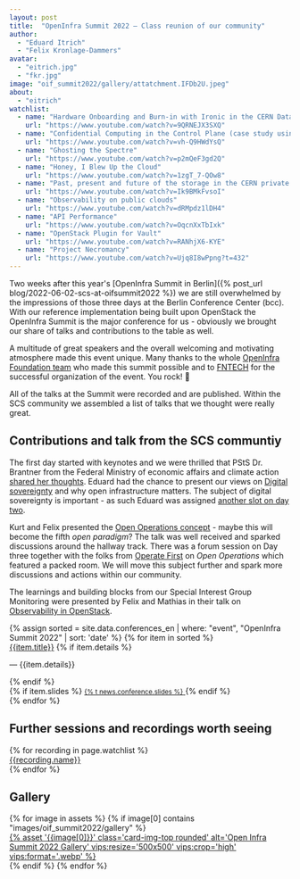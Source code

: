 ```yaml
---
layout: post
title:  "OpenInfra Summit 2022 – Class reunion of our community"
author:
  - "Eduard Itrich"
  - "Felix Kronlage-Dammers"
avatar:
  - "eitrich.jpg"
  - "fkr.jpg"
image: "oif_summit2022/gallery/attatchment.IFDb2U.jpeg"
about:
  - "eitrich"
watchlist:
  - name: "Hardware Onboarding and Burn-in with Ironic in the CERN Data Center"
    url: "https://www.youtube.com/watch?v=9QRNEJX3SXQ"
  - name: "Confidential Computing in the Control Plane (case study using Barbican)"
    url: "https://www.youtube.com/watch?v=vh-Q9HWdYsQ"
  - name: "Ghosting the Spectre"
    url: "https://www.youtube.com/watch?v=p2mQeF3gd2Q"
  - name: "Honey, I Blew Up the Cloud"
    url: "https://www.youtube.com/watch?v=1zgT_7-QOw8"
  - name: "Past, present and future of the storage in the CERN private cloud"
    url: "https://www.youtube.com/watch?v=Ik9BMkFvsoI"
  - name: "Observability on public clouds"
    url: "https://www.youtube.com/watch?v=dRMpdz1lDH4"
  - name: "API Performance"
    url: "https://www.youtube.com/watch?v=OqcnXxTbIxk"
  - name: "OpenStack Plugin for Vault"
    url: "https://www.youtube.com/watch?v=RANhjX6-KYE"
  - name: "Project Necromancy"
    url: "https://www.youtube.com/watch?v=Ujq8I8wPpng?t=432"
---
```


Two weeks after this year's [OpenInfra Summit in Berlin]({% post_url blog/2022-06-02-scs-at-oifsummit2022 %})
we are still overwhelmed by the impressions of those three days at the Berlin Conference Center (bcc).
With our reference implementation being built upon OpenStack the OpenInfra Summit is the major conference
for us - obviously we brought our share of talks and contributions to the table as well.

A multitude of great speakers and the overall welcoming and motivating atmosphere made this event unique.
Many thanks to the whole [OpenInfra Foundation team](https://openinfra.dev/about/staff/) who made
this summit possible and to [FNTECH](https://www.fntech.com/) for the successful organization of
the event. You rock! 🤘

All of the talks at the Summit were recorded and are published. Within the SCS community we assembled a list of
talks that we thought were really great.

## Contributions and talk from the SCS communtiy

The first day started with keynotes and we were thrilled that PStS Dr. Brantner from the Federal Ministry of economic affairs and climate
action [shared her thoughts](https://www.youtube.com/watch?v=ZlPLGmBfaVc&t=4420s).
Eduard had the chance to present our views on [Digital sovereignty](https://www.youtube.com/watch?v=i2hQQFJi3Yo) and why open infrastructure
matters. The subject of digital sovereignty is important - as such Eduard was assigned [another slot on day two](https://www.youtube.com/watch?v=Lvz2PcHq0yY).

Kurt and Felix presented the [Open Operations concept](https://www.youtube.com/watch?v=oGuUty7ufN8) - maybe this will become the fifth _open paradigm_?
The talk was well received and sparked discussions around the hallway track. There was a forum session on Day three together with the folks from
[Operate First](https://www.operate-first.cloud/) on _Open Operations_ which featured a packed room. We will move this subject further and spark
more discussions and actions within our community.

The learnings and building blocks from our Special Interest Group Monitoring were presented by Felix and Mathias in their
talk on [Observability in OpenStack](https://www.youtube.com/watch?v=x9lk3Jk15Wc). 

<div class="row">
	<div class="col-lg-12">
		<div class="list-group mb-4">
		{% assign sorted = site.data.conferences_en | where: "event", "OpenInfra Summit 2022" | sort: 'date' %}
		{% for item in sorted %}
		<div class="list-group-item list-group-item-action align-items-start">
			<div class="d-flex w-100 justify-content-between">
				<div class="d-flex w-75 flex-column justify-content-start position-relative">
					<a href="{{item.link}}" target="_blank" class="mb-1 text-decoration-none text-body stretched-link">{{item.title}}</a>
					{% if item.details %}<p class="mb-1 small fw-light">— {{item.details}}</p>{% endif %}
				</div>
				<div class="d-flex w-25 flex-column justify-content-start text-end position-relative">
					{% if item.slides %}
						<a class="mt-1 text-decoration-none text-secondary stretched-link" href="{% asset '{{item.slides}}' @path %}" target="_blank">
							<i class="fa fa-download my-auto"></i> <small>{% t news.conference.slides %}</small>
						</a>
					{% endif %}
				</div>
			</div>
		</div>
		{% endfor %}
		</div>
	</div>
</div>


## Further sessions and recordings worth seeing

<div class="row">
	<div class="col-lg-12">
		<div class="list-group mb-4">
      {% for recording in page.watchlist %}
      <div class="list-group-item list-group-item-action align-items-start">
        <div class="d-flex w-100 justify-content-between">
  					<a href="{{recording.url}}" target="_blank" class="mb-1 text-decoration-none text-body stretched-link">{{recording.name}}</a>
        </div>   
      </div>
      {% endfor %}
    </div>
    </div>
</div>

## Gallery

<div class="row row-cols-1 row-cols-md-2 row-cols-lg-4 g-4">
  {% for image in assets %}
    {% if image[0] contains "images/oif_summit2022/gallery" %}
      <div>
        <a href="{% asset '{{image[0]}}' @path %}">
          {% asset '{{image[0]}}' class='card-img-top rounded' alt='Open Infra Summit 2022 Gallery' vips:resize='500x500' vips:crop='high' vips:format='.webp' %}
        </a>
      </div>
    {% endif %}
  {% endfor %}
</div>